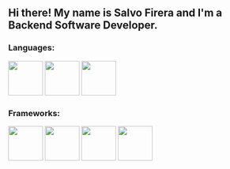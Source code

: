 ## Hi there! My name is Salvo Firera and I'm a Backend Software Developer.

### Languages:

<p align="left">
  <img src="https://github.com/yurijserrano/Github-Profile-Readme-Logos/blob/master/programming%20languages/python.svg" width="70" height="70">
  <img src="https://github.com/yurijserrano/Github-Profile-Readme-Logos/blob/master/programming%20languages/java.svg" width="70" height="70">
  <img src="https://github.com/yurijserrano/Github-Profile-Readme-Logos/blob/master/programming%20languages/c.svg" width="70" height="70">
</p>

### Frameworks:

<p align="left">
  <img src="https://github.com/yurijserrano/Github-Profile-Readme-Logos/blob/master/frameworks/spring.svg" width="70" height="70">
  <img src="https://ih1.redbubble.net/image.2488655049.9084/st,small,507x507-pad,600x600,f8f8f8.jpg" width="70" height="70">
  <img src="https://cdn.worldvectorlogo.com/logos/fastapi.svg" width="70" height="70">  
  <img src="https://github.com/yurijserrano/Github-Profile-Readme-Logos/blob/master/frameworks/vuejs.svg" width="70" height="70">  
</p>

<!--
**AlecSadler/AlecSadler** is a ✨ _special_ ✨ repository because its `README.md` (this file) appears on your GitHub profile.

Here are some ideas to get you started:

- 🔭 I’m currently working on ...
- 🌱 I’m currently learning ...
- 👯 I’m looking to collaborate on ...
- 🤔 I’m looking for help with ...
- 💬 Ask me about ...
- 📫 How to reach me: ...
- 😄 Pronouns: ...
- ⚡ Fun fact: ...
-->
